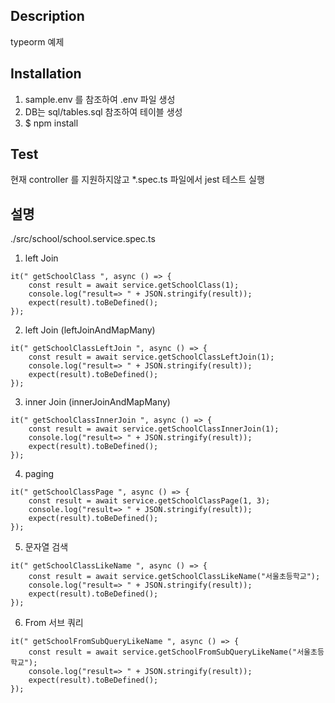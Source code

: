 ## Description

typeorm 예제

## Installation

1. sample.env 를 참조하여 .env 파일 생성
2. DB는 sql/tables.sql 참조하여 테이블 생성
3. $ npm install

## Test

현재 controller 를 지원하지않고 \*.spec.ts 파일에서 jest 테스트 실행

## 설명

./src/school/school.service.spec.ts

1. left Join

```
it(" getSchoolClass ", async () => {
    const result = await service.getSchoolClass(1);
    console.log("result=> " + JSON.stringify(result));
    expect(result).toBeDefined();
});
```

2. left Join (leftJoinAndMapMany)

```
it(" getSchoolClassLeftJoin ", async () => {
    const result = await service.getSchoolClassLeftJoin(1);
    console.log("result=> " + JSON.stringify(result));
    expect(result).toBeDefined();
});
```

3. inner Join (innerJoinAndMapMany)

```
it(" getSchoolClassInnerJoin ", async () => {
    const result = await service.getSchoolClassInnerJoin(1);
    console.log("result=> " + JSON.stringify(result));
    expect(result).toBeDefined();
});
```

4. paging

```
it(" getSchoolClassPage ", async () => {
	const result = await service.getSchoolClassPage(1, 3);
	console.log("result=> " + JSON.stringify(result));
	expect(result).toBeDefined();
});
```

5. 문자열 검색

```
it(" getSchoolClassLikeName ", async () => {
    const result = await service.getSchoolClassLikeName("서울초등학교");
    console.log("result=> " + JSON.stringify(result));
    expect(result).toBeDefined();
});
```

6. From 서브 쿼리

```
it(" getSchoolFromSubQueryLikeName ", async () => {
    const result = await service.getSchoolFromSubQueryLikeName("서울초등학교");
    console.log("result=> " + JSON.stringify(result));
    expect(result).toBeDefined();
});
```
